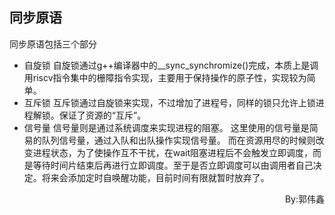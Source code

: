 ## 同步原语
同步原语包括三个部分
- 自旋锁
自旋锁通过g++编译器中的__sync_synchromize()完成，本质上是调用riscv指令集中的栅障指令实现，主要用于保持操作的原子性，实现较为简单。
- 互斥锁
互斥锁通过自旋锁来实现，不过增加了进程号，同样的锁只允许上锁进程解锁。保证了资源的“互斥”。
- 信号量
信号量则是通过系统调度来实现进程的阻塞。
这里使用的信号量是简易的队列信号量，通过入队和出队操作实现信号量。
而在资源用尽的时候则改变进程状态，为了使操作互不干扰，在wait阻塞进程后不会触发立即调度，而是等待时间片结束后再进行立即调度。至于是否立即调度可以由调用者自己决定。将来会添加定时自唤醒功能，目前时间有限就暂时放弃了。


<p align="right">By:郭伟鑫</p>